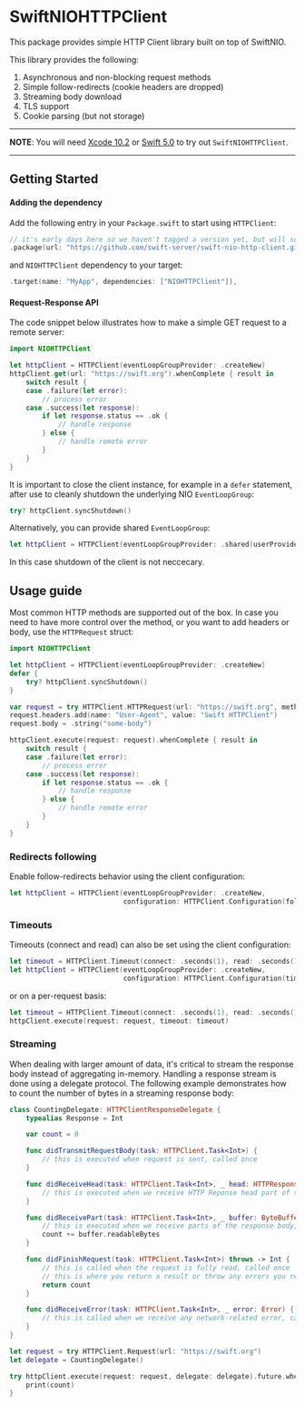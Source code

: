 # SwiftNIOHTTPClient
This package provides simple HTTP Client library built on top of SwiftNIO.

This library provides the following:
1. Asynchronous and non-blocking request methods
2. Simple follow-redirects (cookie headers are dropped)
3. Streaming body download
4. TLS support
5. Cookie parsing (but not storage)

---

**NOTE**: You will need [Xcode 10.2](https://itunes.apple.com/us/app/xcode/id497799835) or [Swift 5.0](https://swift.org/download/#swift-50) to try out `SwiftNIOHTTPClient`.

---

## Getting Started

#### Adding the dependency
Add the following entry in your <code>Package.swift</code> to start using <code>HTTPClient</code>:

```swift
// it's early days here so we haven't tagged a version yet, but will soon
.package(url: "https://github.com/swift-server/swift-nio-http-client.git", .branch("master"))
```
and  `NIOHTTPClient` dependency to your target:
```swift
.target(name: "MyApp", dependencies: ["NIOHTTPClient"]),
```

#### Request-Response API
The code snippet below illustrates how to make a simple GET request to a remote server:

```swift
import NIOHTTPClient

let httpClient = HTTPClient(eventLoopGroupProvider: .createNew)
httpClient.get(url: "https://swift.org").whenComplete { result in
    switch result {
    case .failure(let error):
        // process error
    case .success(let response):
        if let response.status == .ok {
            // handle response
        } else {
            // handle remote error
        }
    }
}
```

It is important to close the client instance, for example in a `defer` statement, after use to cleanly shutdown the underlying NIO `EventLoopGroup`:
```swift
try? httpClient.syncShutdown()
```
Alternatively, you can provide shared `EventLoopGroup`:
```swift
let httpClient = HTTPClient(eventLoopGroupProvider: .shared(userProvidedGroup))
```
In this case shutdown of the client is not neccecary.

## Usage guide

Most common HTTP methods are supported out of the box. In case you need to have more control over the method, or you want to add headers or body, use the `HTTPRequest` struct:
```swift
import NIOHTTPClient

let httpClient = HTTPClient(eventLoopGroupProvider: .createNew)
defer {
    try? httpClient.syncShutdown()
}

var request = try HTTPClient.HTTPRequest(url: "https://swift.org", method: .POST)
request.headers.add(name: "User-Agent", value: "Swift HTTPClient")
request.body = .string("some-body")

httpClient.execute(request: request).whenComplete { result in
    switch result {
    case .failure(let error):
        // process error
    case .success(let response):
        if let response.status == .ok {
            // handle response
        } else {
            // handle remote error
        }
    }
}
```

### Redirects following
Enable follow-redirects behavior using the client configuration:
```swift
let httpClient = HTTPClient(eventLoopGroupProvider: .createNew,
                            configuration: HTTPClient.Configuration(followRedirects: true))
```

### Timeouts
Timeouts (connect and read) can also be set using the client configuration:
```swift
let timeout = HTTPClient.Timeout(connect: .seconds(1), read: .seconds(1))
let httpClient = HTTPClient(eventLoopGroupProvider: .createNew,
                            configuration: HTTPClient.Configuration(timeout: timeout))
```
or on a per-request basis:
```swift
let timeout = HTTPClient.Timeout(connect: .seconds(1), read: .seconds(1))
httpClient.execute(request: request, timeout: timeout)
```

### Streaming
When dealing with larger amount of data, it's critical to stream the response body instead of aggregating in-memory. Handling a response stream is done using a delegate protocol. The following example demonstrates how to count the number of bytes in a streaming response body:
```swift
class CountingDelegate: HTTPClientResponseDelegate {
    typealias Response = Int

    var count = 0

    func didTransmitRequestBody(task: HTTPClient.Task<Int>) {
        // this is executed when request is sent, called once
    }

    func didReceiveHead(task: HTTPClient.Task<Int>, _ head: HTTPResponseHead) {
        // this is executed when we receive HTTP Reponse head part of the request (it contains response code and headers), called once
    }

    func didReceivePart(task: HTTPClient.Task<Int>, _ buffer: ByteBuffer) {
        // this is executed when we receive parts of the response body, could be called zero or more times
        count += buffer.readableBytes
    }

    func didFinishRequest(task: HTTPClient.Task<Int>) throws -> Int {
        // this is called when the request is fully read, called once
        // this is where you return a result or throw any errors you require to propagate to the client
        return count
    }

    func didReceiveError(task: HTTPClient.Task<Int>, _ error: Error) {
        // this is called when we receive any network-related error, called once
    }
}

let request = try HTTPClient.Request(url: "https://swift.org")
let delegate = CountingDelegate()

try httpClient.execute(request: request, delegate: delegate).future.whenSuccess { count in
    print(count)
}
```

